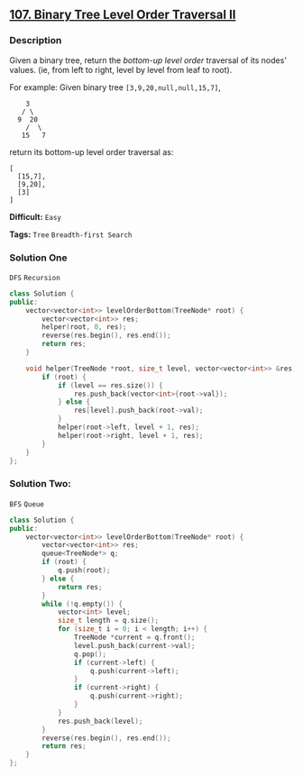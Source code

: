 ## [107. Binary Tree Level Order Traversal II](https://leetcode.com/problems/binary-tree-level-order-traversal-ii/#/description)

### Description

Given a binary tree, return the *bottom-up level order* traversal of its nodes' values. (ie, from left to right, level by level from leaf to root).

For example:
Given binary tree `[3,9,20,null,null,15,7]`,

```
    3
   / \
  9  20
    /  \
   15   7

```

return its bottom-up level order traversal as:

```
[
  [15,7],
  [9,20],
  [3]
]
```



**Difficult:** `Easy`

**Tags:** `Tree` `Breadth-first Search`



### Solution One

`DFS` `Recursion`

```c++
class Solution {
public:
    vector<vector<int>> levelOrderBottom(TreeNode* root) {
        vector<vector<int>> res;
        helper(root, 0, res);
        reverse(res.begin(), res.end());
        return res;
    }

    void helper(TreeNode *root, size_t level, vector<vector<int>> &res) {
        if (root) {
            if (level == res.size()) {
                res.push_back(vector<int>{root->val});
            } else {
                res[level].push_back(root->val);
            }
            helper(root->left, level + 1, res);
            helper(root->right, level + 1, res);
        }
    }
};
```



### Solution Two:

`BFS` `Queue`

```c++
class Solution {
public:
    vector<vector<int>> levelOrderBottom(TreeNode* root) {
        vector<vector<int>> res;
        queue<TreeNode*> q;
        if (root) {
            q.push(root);
        } else {
            return res;
        }
        while (!q.empty()) {
            vector<int> level;
            size_t length = q.size();
            for (size_t i = 0; i < length; i++) {
                TreeNode *current = q.front();
                level.push_back(current->val);
                q.pop();
                if (current->left) {
                    q.push(current->left);
                }
                if (current->right) {
                    q.push(current->right);
                }
            }
            res.push_back(level);
        }
        reverse(res.begin(), res.end());
        return res;
    }
};
```



